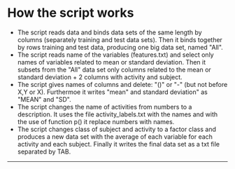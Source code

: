 How the script works
===================

- The script reads data and binds data sets of the same length by columns (separately training and test data sets). Then it binds together by rows training and test data, producing one big data set, named "All".
- The script reads name of the variables (features.txt) and select only names of variables related to mean or standard deviation. Then it subsets from the "All" data set only columns related to the mean or standard deviation + 2 columns with activity and subject.
- The script gives names of columns and delete: "()" or "-" (but not before X,Y or X). Furthermoe it writes "mean" and standard deviation" as "MEAN" and "SD".
- The script changes the name of activities from numbers to a description. It uses the file activity_labels.txt with the names and with the use of function p() it replace numbers with names.
- The script changes class of subject and activity to a factor class and produces a new data set with the average of each variable for each activity and each subject. Finally it writes the final data set as a txt file separated by TAB.

***
